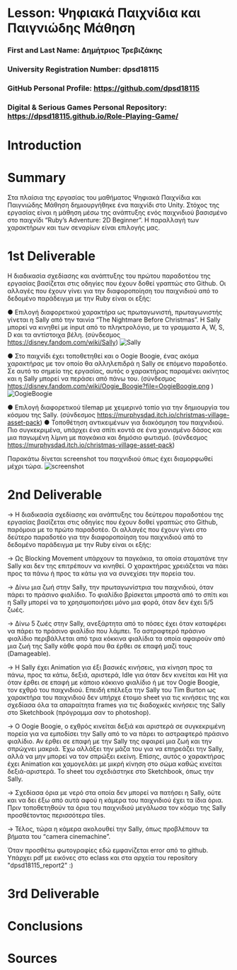 # Lesson: Ψηφιακά Παιχνίδια και Παιγνιώδης Μάθηση 

### First and Last Name: Δημήτριος Τρεβιζάκης
### University Registration Number: dpsd18115
### GitHub Personal Profile: https://github.com/dpsd18115
### Digital & Serious Games Personal Repository: https://dpsd18115.github.io/Role-Playing-Game/

# Introduction

# Summary
Στα πλαίσια της εργασίας του μαθήματος Ψηφιακά Παιχνίδια και Παιγνιώδης Μάθηση δημιουργήθηκε ένα παιχνίδι στο Unity. Στόχος της εργασίας είναι η μάθηση μέσω της ανάπτυξης ενός παιχνιδιού βασισμένο στο παιχνίδι “Ruby’s Adventure: 2D Beginner”. Η παραλλαγή των χαρακτήρων και των σεναρίων είναι επιλογής μας. 

# 1st Deliverable

Η διαδικασία σχεδίασης και ανάπτυξης του πρώτου παραδοτέου της εργασίας βασίζεται στις οδηγίες που έχουν δοθεί γραπτώς στο Github. Οι αλλαγές που έχουν γίνει για την διαφοροποίηση του παιχνιδιού από το δεδομένο παράδειγμα με την Ruby είναι οι εξής:

●	Επιλογή διαφορετικού χαρακτήρα ως πρωταγωνιστή, πρωταγωνιστής γίνεται η Sally από την ταινία “The Nightmare Before Christmas”. Η Sally μπορεί να κινηθεί με input από το πληκτρολόγιο, με τα γραμματα A, W, S, D και τα αντίστοιχα βέλη. (σύνδεσμος https://disney.fandom.com/wiki/Sally)
![Sally](https://user-images.githubusercontent.com/115795810/212251125-8be8e30e-7c2c-4084-8b85-2bcfbc0273e2.png)

●	Στο παιχνίδι έχει τοποθετηθεί και ο Oogie Boogie, ένας ακόμα χαρακτήρας με τον οποίο θα αλληλεπιδρά η Sally σε επόμενο παραδοτέο. Σε αυτό το σημείο της εργασίας, αυτός ο χαρακτήρας παραμένει ακίνητος και η Sally μπορεί να περάσει από πάνω του. (σύνδεσμος https://disney.fandom.com/wiki/Oogie_Boogie?file=OogieBoogie.png )
![OogieBoogie](https://user-images.githubusercontent.com/115795810/212251229-b8bfd85e-ef2f-4c52-9dc2-ed216695b4f1.png)

●	Επιλογή διαφορετικού tilemap με χειμερινό τοπίο για την δημιουργία του κόσμου της Sally. (σύνδεσμος https://murphysdad.itch.io/christmas-village-asset-pack)
●	Τοποθέτηση αντικειμένων για διακόσμηση του παιχνιδιού. Πιο συγκεκριμένα, υπάρχει ένα σπίτι κοντά σε ένα χιονισμένο δάσος και μια παγωμένη λίμνη με παγκάκια και δημόσιο φωτισμό. (σύνδεσμος https://murphysdad.itch.io/christmas-village-asset-pack) 

Παρακάτω δίνεται screenshot του παιχνιδιού όπως έχει διαμορφωθεί μέχρι τώρα. 
![screenshot](https://user-images.githubusercontent.com/115795810/212251454-26cc2a4e-9847-4b84-976d-162f331c9d8b.jpg)

# 2nd Deliverable

-> Η διαδικασία σχεδίασης και ανάπτυξης του δεύτερου παραδοτέου της εργασίας βασίζεται στις οδηγίες που έχουν δοθεί γραπτώς στο Github, παρόμοια με το πρώτο παραδοτέο. Οι αλλαγές που έχουν γίνει στο δεύτερο παραδοτέο για την διαφοροποίηση του παιχνιδιού από το δεδομένο παράδειγμα με την Ruby είναι οι εξής:

-> Ως Blocking Movement υπάρχουν τα παγκάκια, τα οποία σταματάνε την Sally και δεν της επιτρέπουν να κινηθεί. O χαρακτήρας χρειάζεται να πάει προς τα πάνω ή προς τα κάτω για να συνεχίσει την πορεία του.

-> Δίνω μια ζωή στην Sally, την πρωταγωνίστρια του παιχνιδιού, όταν πάρει το πράσινο φιαλίδιο. Το φιαλίδιο βρίσκεται μπροστά από το σπίτι και η Sally μπορεί να το χρησιμοποιήσει μόνο μια φορά, όταν δεν έχει 5/5 ζωές. 

-> Δίνω 5 ζωές στην Sally, ανεξάρτητα από το πόσες έχει όταν καταφέρει να πάρει το πράσινο φιαλίδιο που λάμπει. Το αστραφτερό πράσινο φιαλίδιο περιβάλλεται από τρια κόκκινα φιαλίδια τα οποία αφαιρούν από μια ζωή της Sally κάθε φορά που θα έρθει σε επαφή μαζί τους (Damageable).

-> Η Sally έχει Animation για έξι βασικές κινήσεις, για κίνηση προς τα πάνω, προς τα κάτω, δεξιά, αριστερά, Idle για όταν δεν κινείται και Hit για όταν έρθει σε επαφή με κάποιο κόκκινο φιαλίδιο ή με τον Oogie Boogie, τον εχθρό του παιχνιδιού. 
Επειδή επέλεξα την Sally του Tim Burton ως χαρακτήρα του παιχνιδιού δεν υπήρχε έτοιμο sheet για τις κινήσεις της και σχεδίασα όλα τα απαραίτητα frames για τις διαδοχικές κινήσεις της Sally στο Sketchbook (πρόγραμμα σαν το photoshop). 

-> Ο Oogie Boogie, ο εχθρός κινείται δεξιά και αριστερά σε συγκεκριμένη πορεία για να εμποδίσει την Sally από το να πάρει το αστραφτερό πράσινο φιαλίδιο. Αν έρθει σε επαφή με την Sally της αφαιρεί μια ζωή και την σπρώχνει μακριά. Έχω αλλάξει την μάζα του για να επηρεάζει την Sally, αλλά να μην μπορεί να τον σπρώξει εκείνη. Επίσης, αυτός ο χαρακτήρας έχει Animation και χαμογελάει με μικρή κίνηση στο σώμα καθώς κινείται δεξιά-αριστερά. Το sheet του σχεδιάστηκε στο Sketchbook, όπως την Sally.

-> Σχεδίασα όρια με νερό στα οποία δεν μπορεί να πατήσει η Sally, ούτε και να δει έξω από αυτά αφού η κάμερα του παιχνιδιού έχει τα ίδια όρια. Πριν τοποθετηθούν τα όρια του παιχνιδιού μεγάλωσα τον κόσμο της Sally προσθέτοντας περισσότερα tiles.

-> Τέλος, τώρα η κάμερα ακολουθεί την Sally, όπως προβλέπουν τα βήματα του “camera cinemachine”.

Όταν προσθέτω φωτογραφίες εδώ εμφανίζεται error από το github. Υπάρχει pdf με εικόνες στο eclass και στα αρχεία του repository "dpsd18115_report2" :)

# 3rd Deliverable 


# Conclusions


# Sources
